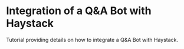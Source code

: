 # Integration of a Q&A Bot with Haystack

Tutorial providing details on how to integrate a Q&A Bot with Haystack.
